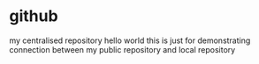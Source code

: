 # github
my centralised repository
hello world
this is just for demonstrating connection between my public repository and local repository
